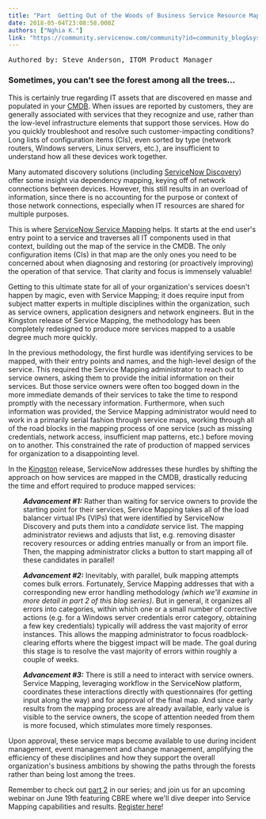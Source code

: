 ```yaml
---
title: "Part  Getting Out of the Woods of Business Service Resource Mapping Service Mapping Kingston Release"
date: 2018-05-04T23:08:58.000Z
authors: ["Nghia K."]
link: "https://community.servicenow.com/community?id=community_blog&sys_id=d50e517adb3997005322f4621f9619f4"
---
```

<pre>Authored by: Steve Anderson, ITOM Product Manager</pre>
<h3>Sometimes, you can&#39;t see the forest among all the trees...</h3>
<p>This is certainly true regarding IT assets that are discovered en masse and populated in your <a title="ServiceNow CMDB" href="https://www.servicenow.com/products/servicenow-platform/configuration-management-database.html" target="_blank" rel="nofollow">CMDB</a>. When issues are reported by customers, they are generally associated with services that they recognize and use, rather than the low-level infrastructure elements that support those services. How do you quickly troubleshoot and resolve such customer-impacting conditions? Long lists of configuration items (CIs), even sorted by type (network routers, Windows servers, Linux servers, etc.), are insufficient to understand how all these devices work together.</p>
<p>Many automated discovery solutions (including <a title="ServiceNow Discovery" href="https://www.servicenow.com/products/discovery.html" target="_blank" rel="nofollow">ServiceNow Discovery</a>) offer some insight via dependency mapping, keying off of network connections between devices. However, this still results in an overload of information, since there is no accounting for the purpose or context of those network connections, especially when IT resources are shared for multiple purposes.</p>
<p>This is where <a title="ServiceNow Service Mapping" href="https://www.servicenow.com/products/service-mapping.html" target="_blank" rel="nofollow">ServiceNow Service Mapping</a> helps. It starts at the end user&#39;s entry point to a service and traverses all IT components used in that context, building out the map of the service in the CMDB. The only configuration items (CIs) in that map are the only ones you need to be concerned about when diagnosing and restoring (or proactively improving) the operation of that service. That clarity and focus is immensely valuable!</p>
<p>Getting to this ultimate state for all of your organization&#39;s services doesn&#39;t happen by magic, even with Service Mapping; it does require input from subject matter experts in multiple disciplines within the organization, such as service owners, application designers and network engineers. But in the Kingston release of Service Mapping, the methodology has been completely redesigned to produce more services mapped to a usable degree much more quickly.</p>
<p>In the previous methodology, the first hurdle was identifying services to be mapped, with their entry points and names, and the high-level design of the service. This required the Service Mapping administrator to reach out to service owners, asking them to provide the initial information on their services. But those service owners were often too bogged down in the more immediate demands of their services to take the time to respond promptly with the necessary information. Furthermore, when such information was provided, the Service Mapping administrator would need to work in a primarily serial fashion through service maps, working through all of the road blocks in the mapping process of one service (such as missing credentials, network access, insufficient map patterns, etc.) before moving on to another. This constrained the rate of production of mapped services for organization to a disappointing level.</p>
<p>In the <a title="Kingston Release: Service Mapping" href="https://docs.servicenow.com/bundle/kingston-it-operations-management/page/product/service-mapping/reference/c_ServiceMappingOverview.html" target="_blank" rel="nofollow">Kingston</a> release, ServiceNow addresses these hurdles by shifting the approach on how services are mapped in the CMDB, drastically reducing the time and effort required to produce mapped services:</p>
<p style="padding-left: 30px;"><em><strong>Advancement #1:</strong> </em>Rather than waiting for service owners to provide the starting point for their services, Service Mapping takes all of the load balancer virtual IPs (VIPs) that were identified by ServiceNow Discovery and puts them into a <em>candidate</em> service list. The mapping administrator reviews and adjusts that list, e.g. removing disaster recovery resources or adding entries manually or from an import file. Then, the mapping administrator clicks a button to start mapping all of these candidates in parallel!</p>
<p style="padding-left: 30px;"><em><strong>Advancement #2:</strong> </em>Inevitably, with parallel, bulk mapping attempts comes bulk errors. Fortunately, Service Mapping addresses that with a corresponding new error handling methodology <em>(which we&#39;ll examine in more detail in part 2 of this blog series)</em>. But in general, it organizes all errors into categories, within which one or a small number of corrective actions (e.g. for a Windows server credentials error category, obtaining a few key credentials) typically will address the vast majority of error instances. This allows the mapping administrator to focus roadblock-clearing efforts where the biggest impact will be made. The goal during this stage is to resolve the vast majority of errors within roughly a couple of weeks.</p>
<p style="padding-left: 30px;"><em><strong>Advancement #3:</strong> </em>There is still a need to interact with service owners. Service Mapping, leveraging workflow in the ServiceNow platform, coordinates these interactions directly with questionnaires (for getting input along the way) and for approval of the final map. And since early results from the mapping process are already available, early value is visible to the service owners, the scope of attention needed from them is more focused, which stimulates more timely responses.</p>
<p>Upon approval, these service maps become available to use during incident management, event management and change management, amplifying the efficiency of these disciplines and how they support the overall organization&#39;s business ambitions by showing the paths through the forests rather than being lost among the trees.</p>
<p>Remember to check out <a href="community?id&#61;community_blog&amp;sys_id&#61;ff75b874dbe61b0067a72926ca9619c1" rel="nofollow">part 2</a> in our series; and join us for an upcoming webinar on June 19th featuring CBRE where we&#39;ll dive deeper into Service Mapping capabilities and results. <a href="https://go.servicenow.com/LP&#61;10478" rel="nofollow">Register here</a>!</p>